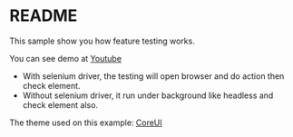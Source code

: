 # README

This sample show you how feature testing works.

You can see demo at [Youtube](https://youtu.be/WXjSNLmJtI8)

- With selenium driver, the testing will open browser and do action then check element.
- Without selenium driver, it run under background like headless and check element also.

The theme used on this example: [CoreUI](https://coreui.io/)

